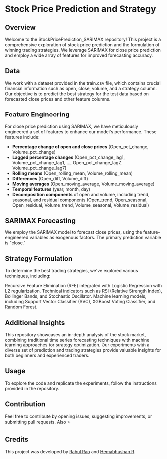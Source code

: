 # Stock Price Prediction and Strategy
## Overview
Welcome to the StockPricePrediction_SARIMAX repository! This project is a comprehensive exploration of stock price prediction and the formulation of winning trading strategies. We leverage SARIMAX for close price prediction and employ a wide array of features for improved forecasting accuracy.

## Data
We work with a dataset provided in the train.csv file, which contains crucial financial information such as open, close, volume, and a strategy column.
Our objective is to predict the best strategy for the test data based on forecasted close prices and other feature columns.
## Feature Engineering
For close price prediction using SARIMAX, we have meticulously engineered a set of features to enhance our model's performance. These features include:

* **Percentage change of open and close prices** (Open_pct_change, Volume_pct_change)
* **Lagged percentage changes** (Open_pct_change_lag1, Volume_pct_change_lag1, ..., Open_pct_change_lag7, Volume_pct_change_lag7)
* **Rolling means** (Open_rolling_mean, Volume_rolling_mean)
* **Differences** (Open_diff, Volume_diff)
* **Moving averages** (Open_moving_average, Volume_moving_average)
* **Temporal features** (year, month, day)
* **Decomposition components** of open and volume, including trend, seasonal, and residual components (Open_trend, Open_seasonal, Open_residual, Volume_trend, Volume_seasonal, Volume_residual)


## SARIMAX Forecasting
We employ the SARIMAX model to forecast close prices, using the feature-engineered variables as exogenous factors. The primary prediction variable is "close."

## Strategy Formulation
To determine the best trading strategies, we've explored various techniques, including:

Recursive Feature Elimination (RFE) integrated with Logistic Regression with L2 regularization.
Technical indicators such as RSI (Relative Strength Index), Bollinger Bands, and Stochastic Oscillator.
Machine learning models, including Support Vector Classifier (SVC), XGBoost Voting Classifier, and Random Forest.

## Additional Insights
This repository showcases an in-depth analysis of the stock market, combining traditional time series forecasting techniques with machine learning approaches for strategy optimization.
Our experiments with a diverse set of prediction and trading strategies provide valuable insights for both beginners and experienced traders.

## Usage
To explore the code and replicate the experiments, follow the instructions provided in the repository.

## Contribution
Feel free to contribute by opening issues, suggesting improvements, or submitting pull requests.
Also ⭐

## Credits
This project was developed by [Rahul Rao](https://github.com/rahulrao9) and [Hemabhushan R](https://github.com/Hemabhushan-r).
